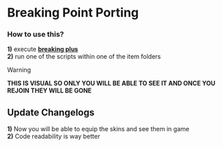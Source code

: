 # Breaking Point Porting
### How to use this?  
**1)** execute **[breaking plus](https://github.com/NaikoScript/Breaking-Plus)**  
**2)** run one of the scripts within one of the item folders

> [!WARNING]
> **THIS IS VISUAL SO ONLY YOU WILL BE ABLE TO SEE IT AND ONCE YOU REJOIN THEY WILL BE GONE**

## Update Changelogs
**1)** Now you will be able to equip the skins and see them in game  
**2)** Code readability is way better